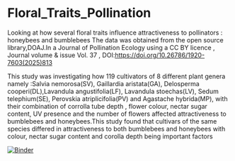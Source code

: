 # Floral_Traits_Pollination
Looking at how several floral traits influence attractiveness to pollinators : honeybees and bumblebees
The data was obtained from the open source library,DOAJ.In a Journal of Pollination Ecology using a CC BY licence , Journal volume & issue                        Vol. 37 , DOI:https://doi.org/10.26786/1920-7603(2025)813

This study was investigating how 119 cultivators of 8 different plant genera namely :Salvia nemorosa(SV), Gaillardia aristata(GA), Delosperma cooperi(DL),Lavandula angustifolia(LF), Lavandula stoechas(LV), Sedum telephium(SE), Perovskia atriplicifolia(PV) and Agastache hybrida(MP),  with their combination of corrolla tube depth , flower colour, nectar sugar content, UV presence and the number of flowers affected attractiveness to bumblebees and honeybees.This study found that cultivars of the same species differed in attractiveness to both bumblebees and honeybees with colour, nectar sugar content and corolla depth being important factors

[![Binder](https://mybinder.org/badge_logo.svg)](https://github.com/Kautharismail/Floral_Traits_Pollination.git)

